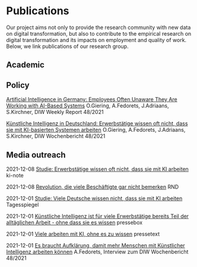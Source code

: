 # Publications

Our project aims not only to provide the research community with new data on digital transformation, but also to contribute to the empirical research on digital transformation and its impacts on employment and quality of work. Below, we link publications of our research group.

## Academic

## Policy
[Artificial Intelligence in Germany: Employees Often Unaware They Are Working with AI-Based Systems](https://www.diw.de/de/diw_01.c.831281.de/publikationen/weekly_reports/2021_48_1/artificial_intelligence_in_germany__employees_often_unaware_they_are_working_with_ai-based_systems.html) O.Giering, A.Fedorets, J.Adriaans, S.Kirchner, DIW Weekly Report 48/2021

[Künstliche Intelligenz in Deutschland: Erwerbstätige wissen oft nicht, dass sie mit KI-basierten Systemen arbeiten](https://www.diw.de/de/diw_01.c.830723.de/publikationen/wochenberichte/2021_48_1/kuenstliche_intelligenz_in_deutschland__erwerbstaetige_wissen_oft_nicht__dass_sie_mit_ki-basierten_systemen_arbeiten.html?pic=overview-figure1#overview-figure1) O.Giering, A.Fedorets, J.Adriaans, S.Kirchner, DIW Wochenbericht 48/2021

## Media outreach
2021-12-08 [Studie: Erwerbstätige wissen oft nicht, dass sie mit KI arbeiten](http://www.ki-note.de/einzelansicht/studie-erwerbstaetige-wissen-oft-nicht-dass-sie-mit-ki-arbeiten) ki-note

2021-12-08 [Revolution, die viele Beschäftigte gar nicht bemerken](https://www.rnd.de/wirtschaft/ki-im-joballtag-eine-revolution-die-viele-beschaeftigte-gar-nicht-bemerken-UPFONUDVLRDN3HZVN62PRM6H4Q.html) RND

2021-12-01 [Studie: Viele Deutsche wissen nicht, dass sie mit KI arbeiten](https://background.tagesspiegel.de/digitalisierung/studie-viele-deutsche-wissen-nicht-dass-sie-mit-ki-arbeiten) Tagesspiegel

2021-12-01 [Künstliche Intelligenz ist für viele Erwerbstätige bereits Teil der alltäglichen Arbeit - ohne dass sie es wissen](https://www.pressebox.de/inaktiv/deutsches-institut-fuer-wirtschaftsforschung-ev-diw-berlin/Kuenstliche-Intelligenz-ist-fuer-viele-Erwerbstaetige-bereits-Teil-der-alltaeglichen-Arbeit-ohne-dass-sie-es-wissen/boxid/1087965) pressebox

2021-12-01 [Viele arbeiten mit KI, ohne es zu wissen](https://www.pressetext.com/news/211201030/) pressetext

2021-12-01 [Es braucht Aufklärung, damit mehr Menschen mit Künstlicher Intelligenz arbeiten können](https://t.co/ta9uaTFA8s?amp=1) A.Fedorets, Interview zum DIW Wochenbericht 48/2021
